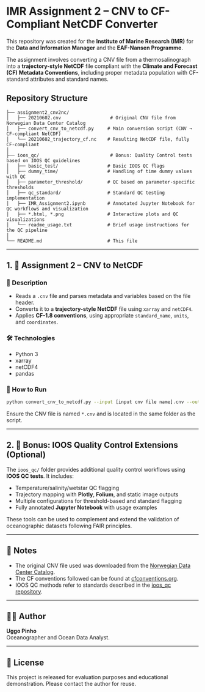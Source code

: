# IMR Assignment 2 – CNV to CF-Compliant NetCDF Converter

This repository was created for the **Institute of Marine Research (IMR)** for the **Data and Information Manager** and the **EAF-Nansen Programme**.

The assignment involves converting a CNV file from a thermosalinograph into a **trajectory-style NetCDF** file compliant with the **Climate and Forecast (CF) Metadata Conventions**, including proper metadata population with CF-standard attributes and standard names.

## Repository Structure

```
├── assignment2_cnv2nc/
│   ├── 20210602.cnv                  # Original CNV file from Norwegian Data Center Catalog
│   ├── convert_cnv_to_netcdf.py     # Main conversion script (CNV → CF-compliant NetCDF)
│   └── 20210602_trajectory_cf.nc    # Resulting NetCDF file, fully CF-compliant
│
├── ioos_qc/                          # Bonus: Quality Control tests based on IOOS QC guidelines
│   ├── basic_test/                  # Basic IOOS QC flags
│   ├── dummy_time/                  # Handling of time dummy values with QC
│   ├── parameter_threshold/         # QC based on parameter-specific thresholds
│   ├── qc_standard/                 # Standard QC testing implementation
│   ├── IMR_Assignment2.ipynb        # Annotated Jupyter Notebook for QC workflows and visualization
│   ├── *.html, *.png                # Interactive plots and QC visualizations
│   └── readme_usage.txt             # Brief usage instructions for the QC pipeline
│
└── README.md                        # This file
```

---

## 1. 🧪 Assignment 2 – CNV to NetCDF

### 📄 Description
- Reads a `.cnv` file and parses metadata and variables based on the file header.
- Converts it to a **trajectory-style NetCDF** file using `xarray` and `netCDF4`.
- Applies **CF-1.8 conventions**, using appropriate `standard_name`, `units`, and `coordinates`.

### 🛠 Technologies
- Python 3
- xarray
- netCDF4
- pandas

### 🚀 How to Run

```bash
python convert_cnv_to_netcdf.py --input [input cnv file name].cnv --output [output nc file name].nc
```

Ensure the CNV file is named `*.cnv` and is located in the same folder as the script.

---

## 2. 🎁 Bonus: IOOS Quality Control Extensions (Optional)

The `ioos_qc/` folder provides additional quality control workflows using **IOOS QC tests**. It includes:
- Temperature/salinity/wetstar QC flagging
- Trajectory mapping with **Plotly**, **Folium**, and static image outputs
- Multiple configurations for threshold-based and standard flagging
- Fully annotated **Jupyter Notebook** with usage examples

These tools can be used to complement and extend the validation of oceanographic datasets following FAIR principles.

---

## 📌 Notes

- The original CNV file used was downloaded from the [Norwegian Data Center Catalog](http://metadata.nmdc.no/metadata-api/landingpage/6eaf5271f09577e8743dc87d7fe7bf41).
- The CF conventions followed can be found at [cfconventions.org](https://cfconventions.org/Data/cf-conventions/cf-conventions-1.12/cf-conventions.html).
- IOOS QC methods refer to standards described in the [ioos_qc repository](https://github.com/ioos/ioos_qc).

---

## 🧑‍💼 Author

**Uggo Pinho**  
Oceanographer and Ocean Data Analyst.

---

## 🐳 License

This project is released for evaluation purposes and educational demonstration. Please contact the author for reuse.
